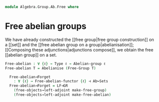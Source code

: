 <!--
```agda
open import Algebra.Group.Ab.Abelianisation
open import Algebra.Group.Cat.Base
open import Algebra.Group.Free
open import Algebra.Group.Ab
open import Algebra.Group

open import Cat.Functor.Adjoint.Compose
open import Cat.Functor.Adjoint
open import Cat.Diagram.Free
open import Cat.Prelude
```
-->

```agda
module Algebra.Group.Ab.Free where
```

# Free abelian groups

We have already constructed the [[free group|free group construction]]
on a [[set]] and the [[free abelian group on a group|abelianisation]];
[[Composing these adjunctions|adjunctions compose]], we obtain the free
[[abelian group]] on a set.

[free group on a set]: Algebra.Group.Free.html
[free abelian group on a group]: Algebra.Group.Ab.Abelianisation.html

```agda
Free-abelian : ∀ {ℓ} → Type ℓ → Abelian-group ℓ
Free-abelian T = Abelianise (Free-Group T)
```

<!--
```agda
mutual
  Free-abelian-functor : ∀ {ℓ} → Functor (Sets ℓ) (Ab ℓ)
  Free-abelian-functor = _
```
-->

```agda
  Free-abelian⊣Forget
    : ∀ {ℓ} → Free-abelian-functor {ℓ} ⊣ Ab↪Sets
  Free-abelian⊣Forget = LF⊣GR
    (free-objects→left-adjoint make-free-group)
    (free-objects→left-adjoint make-free-abelian)
```

<!--
```agda
open is-group-hom

module _ {ℓ} (T : Type ℓ) (t-set : is-set T) where
  function→free-ab-hom : (G : Abelian-group ℓ) → (T → ⌞ G ⌟) → Ab.Hom (Free-abelian T) G
  function→free-ab-hom G fn = morp where
    private module G = Abelian-group-on (G .snd)
    go₀ : Free-group T → ⌞ G ⌟
    go₀ = fold-free-group {G = G .fst , G.Abelian→Group-on} fn .hom

    go : ⌞ Free-abelian T ⌟ → ⌞ G ⌟
    go (inc x)              = go₀ x
    go (glue (a , b , c) i) = go₀ a G.* G.commutes {go₀ b} {go₀ c} i
    go (squash x y p q i j) =
      G.has-is-set (go x) (go y) (λ i → go (p i)) (λ i → go (q i)) i j

    morp : Ab.Hom (Free-abelian T) G
    morp .hom = go
    morp .preserves .pres-⋆ = Coeq-elim-prop₂ (λ x y → G.has-is-set _ _) λ x y → refl
```
-->
